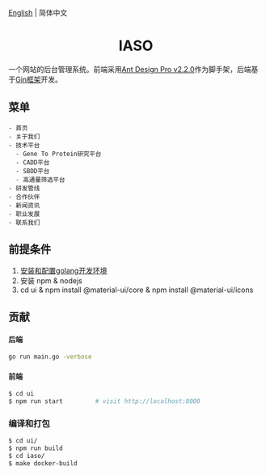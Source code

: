 [English](./README.md) | 简体中文

<h1 align="center">IASO</h1>

  一个网站的后台管理系统。前端采用[Ant Design Pro v2.2.0](https://github.com/ant-design/ant-design-pro/releases/tag/2.2.0)作为脚手架，后端基于[Gin框架](https://github.com/gin-gonic/gin)开发。

## 菜单

```
- 首页
- 关于我们
- 技术平台
  - Gene To Protein研究平台
  - CADD平台
  - SBDD平台
  - 高通量筛选平台
- 研发管线
- 合作伙伴
- 新闻资讯
- 职业发展
- 联系我们
```

## 前提条件
1. [安装和配置golang开发环境](https://golang.org/)
3. 安装 npm & nodejs
4. cd ui & npm install @material-ui/core & npm install @material-ui/icons

## 贡献
#### 后端
```bash
go run main.go -verbose
```
#### 前端
```bash
$ cd ui
$ npm run start         # visit http://localhost:8000
```

### 编译和打包
```bash
$ cd ui/
$ npm run build
$ cd iaso/
$ make docker-build
```
